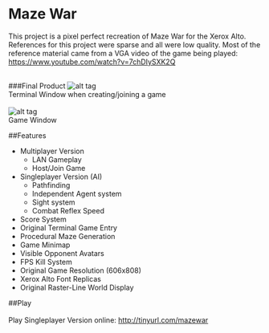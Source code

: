 # Maze War
This project is a pixel perfect recreation of Maze War for the Xerox Alto.<br />
References for this project were sparse and all were low quality. Most of the reference material came from a VGA video of the game being played: https://www.youtube.com/watch?v=7chDIySXK2Q <br /><br />

###Final Product
![alt tag](http://i.imgur.com/mKTm7OC.png)<br />
Terminal Window when creating/joining a game<br /><br />
![alt tag](http://i.imgur.com/KVoQW3c.png)<br />
Game Window

##Features
<br />
- Multiplayer Version <br />
  - LAN Gameplay <br />
  - Host/Join Game <br />
- Singleplayer Version (AI) <br />
  - Pathfinding <br />
  - Independent Agent system<br />
  - Sight system <br />
  - Combat Reflex Speed <br />
- Score System <br />
- Original Terminal Game Entry <br />
- Procedural Maze Generation <br />
- Game Minimap <br />
- Visible Opponent Avatars <br />
- FPS Kill System <br />
- Original Game Resolution (606x808) <br />
- Xerox Alto Font Replicas <br />
- Original Raster-Line World Display <br />

##Play
<br /><br />
Play Singleplayer Version online: http://tinyurl.com/mazewar